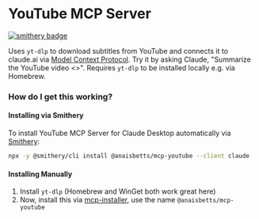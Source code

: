 # YouTube MCP Server
[![smithery badge](https://smithery.ai/badge/@anaisbetts/mcp-youtube)](https://smithery.ai/server/@anaisbetts/mcp-youtube)

Uses `yt-dlp` to download subtitles from YouTube and connects it to claude.ai via [Model Context Protocol](https://modelcontextprotocol.io/introduction). Try it by asking Claude, "Summarize the YouTube video <<URL>>". Requires `yt-dlp` to be installed locally e.g. via Homebrew.

### How do I get this working?

#### Installing via Smithery

To install YouTube MCP Server for Claude Desktop automatically via [Smithery](https://smithery.ai/server/@anaisbetts/mcp-youtube):

```bash
npx -y @smithery/cli install @anaisbetts/mcp-youtube --client claude
```

#### Installing Manually
1. Install `yt-dlp` (Homebrew and WinGet both work great here)
1. Now, install this via [mcp-installer](https://github.com/anaisbetts/mcp-installer), use the name `@anaisbetts/mcp-youtube`

